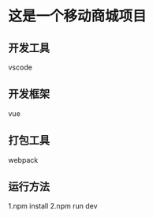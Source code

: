 # 这是一个移动商城项目

## 开发工具

vscode

## 开发框架

vue

## 打包工具

webpack

## 运行方法

1.npm install
2.npm run dev
